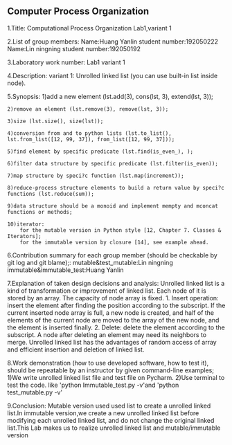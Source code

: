 ## Computer Process Organization
1.Title:
  Computational Process Organization Lab1,variant 1

2.List of group members:
  Name:Huang Yanlin student number:192050222 
  Name:Lin ningning student number:192050192

3.Laboratory work number:
  Lab1 variant 1

4.Description:
  variant 1: Unrolled linked list (you can use built-in list inside node).

5.Synopsis:
    1)add a new element (lst.add(3), cons(lst, 3), extend(lst, 3));  
    
    2)remove an element (lst.remove(3), remove(lst, 3));
    
    3)size (lst.size(), size(lst));
    
    4)conversion from and to python lists (lst.to_list(), lst.from_list([12, 99, 37]), from_list([12, 99, 37]));
    
    5)find element by specific predicate (lst.find(is_even_), );
    
    6)filter data structure by specific predicate (lst.filter(is_even));
    
    7)map structure by speci?c function (lst.map(increment));
    
    8)reduce-process structure elements to build a return value by speci?c functions (lst.reduce(sum));
    
    9)data structure should be a monoid and implement mempty and mconcat functions or methods;
    
    10)iterator: 
        for the mutable version in Python style [12, Chapter 7. Classes & Iterators]; 
        for the immutable version by closure [14], see example ahead.

6.Contribution summary for each group member (should be checkable by git log and git blame);:
    mutable&test_mutable:Lin ningning
    immutable&immutable_test:Huang Yanlin

7.Explanation of taken design decisions and analysis:
    Unrolled linked list is a kind of transformation or improvement of linked list. Each node of it is stored by an array. The capacity of node array is fixed. 1. Insert operation: insert the element after finding the position according to the subscript. If the current inserted node array is full, a new node is created, and half of the elements of the current node are moved to the array of the new node, and the element is inserted finally. 2. Delete: delete the element according to the subscript. A node after deleting an element may need its neighbors to merge. Unrolled linked list has the advantages of random access of array and efficient insertion and deletion of linked list.

8.Work demonstration (how to use developed software, how to test it), should be repeatable by an instructor by given command-line examples;
    1)We write unrolled linked list file and test file on Pycharm.
    2)Use terminal to test the code. like 'python Immutable_test.py -v'and 'python test_mutable.py -v'

9.Conclusion:
  Mutable version used used list to create a unrolled linked list.In immutable version,we create a new unrolled linked list before modifying each unrolled linked list, and do not change the original linked list.This Lab makes us to realize unrolled linked list and  mutable/immutable version 
